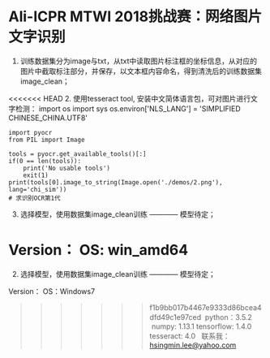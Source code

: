 # Ali-ICPR MTWI 2018挑战赛：网络图片文字识别

1. 训练数据集分为image与txt，从txt中读取图片标注框的坐标信息，从对应的图片中截取标注部分，并保存，以文本框内容命名，得到清洗后的训练数据集image_clean；

<<<<<<< HEAD
2. 使用tesseract tool, 安装中文简体语言包，可对图片进行文字检测：
	import os
	import sys
	os.environ['NLS_LANG'] = 'SIMPLIFIED CHINESE_CHINA.UTF8'
	
	import pyocr
	from PIL import Image
	
	tools = pyocr.get_available_tools()[:]
	if(0 == len(tools)):
		print('No usable tools')
		exit(1)
	print(tools[0].image_to_string(Image.open('./demos/2.png'), lang='chi_sim'))
	# 求识别OCR第1代

3. 选择模型，使用数据集image_clean训练 ———— 模型待定；

Version：
  OS: win_amd64
=======
2. 选择模型，使用数据集image_clean训练 ———— 模型待定；

Version：
  OS：Windows7
>>>>>>> f1b9bb017b4467e9333d86bcea4dfd49c1e97ced
  python：3.5.2
  numpy: 1.13.1
  tensorflow: 1.4.0
  tesseract: 4.0
  
联系我：hsingmin.lee@yahoo.com

